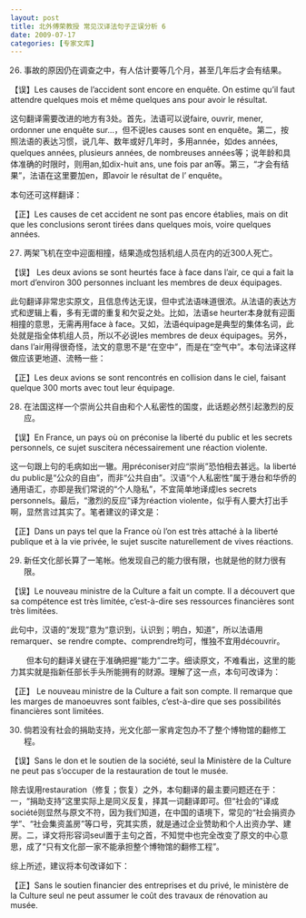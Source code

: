 ```yaml
---
layout: post
title: 北外傅荣教授 常见汉译法句子正误分析 6
date: 2009-07-17
categories: [专家文库]  
---
```


26. 事故的原因仍在调查之中，有人估计要等几个月，甚至几年后才会有结果。

【误】Les causes de l’accident sont encore en enquête. On estime qu’il faut attendre quelques mois et même quelques ans pour avoir le résultat.

这句翻译需要改进的地方有3处。首先，法语可以说faire, ouvrir, mener, ordonner une enquête sur...，但不说les causes sont en enquête。第二，按照法语的表达习惯，说几年、数年或好几年时，多用année，如des années, quelques années, plusieurs années, de nombreuses années等；说年龄和具体准确的时限时，则用an,如dix-huit ans, une fois par an等。第三，“才会有结果”，法语在这里要加en，即avoir le résultat de l’ enquête。

本句还可这样翻译：

【正】Les causes de cet accident ne sont pas encore établies, mais on dit que les conclusions seront tirées dans quelques mois, voire quelques années.

27. 两架飞机在空中迎面相撞，结果造成包括机组人员在内的近300人死亡。

【误】 Les deux avions se sont heurtés face à face dans l’air, ce qui a fait la mort d’environ 300 personnes incluant les membres de deux équipages.

此句翻译非常忠实原文，且信息传达无误，但中式法语味道很浓。从法语的表达方式和逻辑上看，多有无谓的重复和欠妥之处。比如，法语se heurter本身就有迎面相撞的意思，无需再用face à face。又如，法语équipage是典型的集体名词，此处就是指全体机组人员，所以不必说les membres de deux équipages。另外，dans l’air用得很奇怪，法文的意思不是“在空中”，而是在“空气中”。本句法译这样做应该更地道、流畅一些：

【正】Les deux avions se sont rencontrés en collision dans le ciel, faisant quelque 300 morts avec tout leur équipage.

28. 在法国这样一个崇尚公共自由和个人私密性的国度，此话题必然引起激烈的反应。

【误】En France, un pays où on préconise la liberté du public et les secrets personnels, ce sujet suscitera nécessairement une réaction violente.

这一句跟上句的毛病如出一辙。用préconiser对应“崇尚”恐怕相去甚远。la liberté du public是“公众的自由”，而非“公共自由”。汉语“个人私密性”属于港台和华侨的通用语汇，亦即是我们常说的“个人隐私”，不宜简单地译成les secrets personnels。最后，“激烈的反应”译为réaction violente，似乎有人要大打出手啊，显然言过其实了。笔者建议的译文是：

【正】Dans un pays tel que la France où l’on est très attaché à la liberté publique et à la vie privée, le sujet suscite naturellement de vives réactions.

29. 新任文化部长算了一笔帐。他发现自己的能力很有限，也就是他的财力很有限。

【误】Le nouveau ministre de la Culture a fait un compte. Il a découvert que sa compétence est très limitée, c’est-à-dire ses ressources financières sont très limitées.

此句中，汉语的“发现”意为“意识到，认识到；明白，知道”，所以法语用remarquer、se rendre compte、comprendre均可，惟独不宜用découvrir。

　　但本句的翻译关键在于准确把握“能力”二字。细读原文，不难看出，这里的能力其实就是指新任部长手头所能拥有的财源。理解了这一点，本句可改译为：

【正】 Le nouveau ministre de la Culture a fait son compte. Il remarque que les marges de manoeuvres sont faibles, c’est-à-dire que ses possibilités financières sont limitées.

30. 倘若没有社会的捐助支持，光文化部一家肯定包办不了整个博物馆的翻修工程。

【误】Sans le don et le soutien de la société, seul la Ministère de la Culture ne peut pas s’occuper de la restauration de tout le musée.

除去误用restauration（修复；恢复）之外，本句翻译的最主要问题还在于：一，“捐助支持”这里实际上是同义反复，择其一词翻译即可。但“社会的”译成société则显然与原文不符，因为我们知道，在中国的语境下，常见的“社会捐资办学”、“社会集资盖房”等口号，究其实质，就是通过企业赞助和个人出资办学、建房。二，译文将形容词seul置于主句之首，不知觉中也完全改变了原文的中心意思，成了“只有文化部一家不能承担整个博物馆的翻修工程”。

综上所述，建议将本句改译如下：

【正】Sans le soutien financier des entreprises et du privé, le ministère de la Culture seul ne peut assumer le coût des travaux de rénovation au musée.
